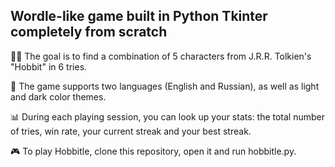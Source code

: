 ## Wordle-like game built in Python Tkinter completely from scratch

🧝‍♂️ The goal is to find a combination of 5 characters from J.R.R. Tolkien's "Hobbit" in 6 tries.

🌃 The game supports two languages (English and Russian), as well as light and dark color themes.

📊 During each playing session, you can look up your stats: the total number of tries, win rate, your current streak and your best streak.

🎮 To play Hobbitle, clone this repository, open it and run hobbitle.py.

